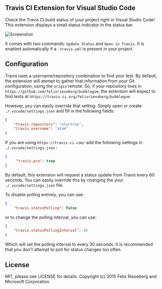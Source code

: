 ## Travis CI Extension for Visual Studio Code
Check the Travis CI build status of your project right in Visual Studio Code! This extension displays a small status indicator in the status bar.

![Screenshot](screen.png)

It comes with two commands: `Update Status` and `Open in Travis`. It is enabled automatically if a `.travis.yml` is present in your project.

## Configuration
Travis uses a username/repository combination to find your test. By default, the extension will atempt to gather that information from your Git configuration, using the `origin` remote. So, if your repository lives in `https://github.com/felixrieseberg/bubblegum`, the extension will expect to find tests at `https://travis-ci.org/felixrieseberg/bubblegum`.

However, you can easily override that setting. Simply open or create `./.vscode/settings.json` and fill in the following fields:

```json
{
    "travis.repository": "electron",
    "travis.username": "atom"
}
```
If you are using `https://travis-ci.com/` add the following settings in `./.vscode/settings.json` :

```json
{
     "travis.pro": true
}
```

By default, this extension will request a status update from Travis every 60 seconds. You can easily override this by changing the your `./.vscode/settings.json` file.

To disable polling entirely, you can use:

```json
{
    "travis.statusPolling": false
```

or to change the polling interval, you can use:

```json
{
    "travis.statusPollingInterval": 30
}
```

Which will set the polling interval to every 30 seconds. It is recommended that you don't attempt to poll for status changes too often.

## License
MIT, please see LICENSE for details. Copyright (c) 2015 Felix Rieseberg and Microsoft Corporation.
